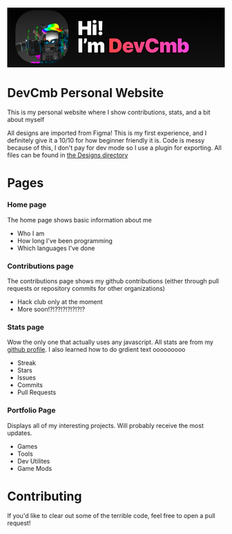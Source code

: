 ![Hi! I'm DevCmb](Images/Hi.png)

# DevCmb Personal Website
This is my personal website where I show contributions, stats, and a bit about myself

All designs are imported from Figma! This is my first experience, and I definitely give it a 10/10 for how beginner friendly it is. Code is messy because of this, I don't pay for dev mode so I use a plugin for exporting. All files can be found in [the Designs directory](./Designs/)

# Pages
### Home page
The home page shows basic information about me
- Who I am
- How long I've been programming
- Which languages I've done
### Contributions page
The contributions page shows my github contributions (either through pull requests or repository commits for other organizations)
- Hack club only at the moment
- More soon!?!??!?!?!?!?!?
### Stats page
Wow the only one that actually uses any javascript. All stats are from my [github profile](https://https://github.com/29cmb). I also learned how to do grdient text ooooooooo
- Streak
- Stars
- Issues
- Commits
- Pull Requests
### Portfolio Page
Displays all of my interesting projects. Will probably receive the most updates.
- Games
- Tools
- Dev Utilites
- Game Mods

# Contributing
If you'd like to clear out some of the terrible code, feel free to open a pull request!
